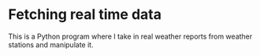 # Fetching real time data
This is a Python program where I take in real weather reports from weather stations and manipulate it.
